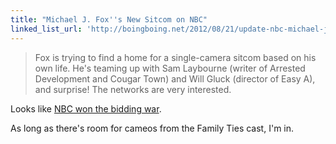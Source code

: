 ```yaml
---
title: "Michael J. Fox''s New Sitcom on NBC"
linked_list_url: 'http://boingboing.net/2012/08/21/update-nbc-michael-j-fox.html'
---
```

<blockquote><p>
  Fox is trying to find a home for a single-camera sitcom based on his own life. He's teaming up with Sam Laybourne (writer of Arrested Development and Cougar Town) and Will Gluck (director of Easy A), and surprise! The networks are very interested.
</p></blockquote>
<p>Looks like <a href="http://www.vulture.com/2012/08/nbc-lands-michael-j-fox-sitcom-in-giant-deal.html">NBC won the bidding war</a>.</p>
<p>As long as there's room for cameos from the Family Ties cast, I'm in.</p>
